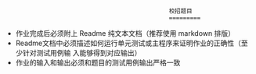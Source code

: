                                                    校招题目
                                                   =========
* 作业完成后必须附上 Readme 纯文本文档（推荐使用 markdown 排版）
* Readme文档中必须描述如何运行单元测试或主程序来证明作业的正确性（至少针对测试用例输
入能够得到对应输出）
* 作业的输入和输出必须和题目的测试用例输出严格一致
